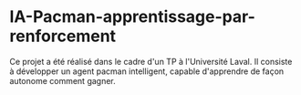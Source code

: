 # IA-Pacman-apprentissage-par-renforcement

Ce projet a été réalisé dans le cadre d'un TP à l'Université Laval. Il consiste à développer un agent pacman intelligent, capable d'apprendre de façon autonome comment gagner.
